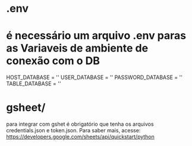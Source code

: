 # .env 
# é necessário um arquivo .env paras as Variaveis de ambiente de conexão com o DB

HOST_DATABASE = ''
USER_DATABASE = ''
PASSWORD_DATABASE = ''
TABLE_DATABASE = ''

# gsheet/

para integrar com gshet é obrigatório que tenha os arquivos credentials.json e token.json. Para saber mais, acesse:
https://developers.google.com/sheets/api/quickstart/python